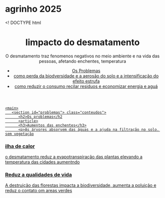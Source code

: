 # agrinho 2025
<! DOCTYPE html 
<html lang= "pt-br">
<head>
       <meta charset="UTF-7">
       <mrta nname= viewport cotent= "width= device-width, initial-scale=1.0">
        <title> impacto de desmatamento</title>
        <link rel= "stylesheet"href="srtyle.css">
</head>
<body>
    <header>
         <h1>Iimpacto do desmatamento</h1>
         <img spc="cataratas-do iguaçu-jpg" alt fotos das cataratas do iguaçu lugar com varias arvores e matas nativas preservados 
         <p>O desmatamento traz fenomenos negativos no meio ambiente e na vida das pessoas, afetando enchentes, temperatura
         <nav>
            <ul>
            <li><a href= trás varias "#problemas">Os Problemas </a></li>
            <li><a href= trás varias "#consequencias"> como perda da biodversidade e a aerosão do solo e a intensificação do efeito estrufa</a></il>
            <li><a href= trás varias "#conclusão"> como reduzir o consumo  recilar residuos e economizar energia e aguá
        <ul>
    </nav>
    </header>

    <main>
       <section id="problemas"> class="conteudos">
          <h2>Os problemas</h2
          <article>
          <h3>Aumentos das enchentes</h3>
          <p>As árvores absorvem das águas e a ajuda na filtração no solo. sem vegetação
  </article>

  </article>
     <h3>ilha de calor </h3>
     <p>o desmatamento reduz a evapotranspiração das plantas elevando a temperatura das cidades aumentndo
  </article>

  </article>
      <h3>Reduz a qualidades de vida</h3>
      <p>A destruição das florestas impacta a biodiversidade, aumenta a poluição e reduz o contato om areas verdes
  </article>
  <a href= "https://-youtube-com/watch?v=tLh7nDEKG